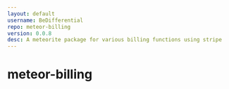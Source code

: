 ```yaml
---
layout: default
username: BeDifferential
repo: meteor-billing
version: 0.0.8
desc: A meteorite package for various billing functions using stripe
---
```

# meteor-billing
